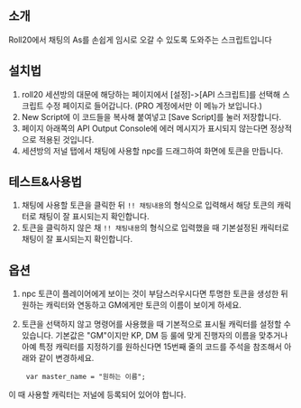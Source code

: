 ## 소개

Roll20에서 채팅의 As를 손쉽게 임시로 오갈 수 있도록 도와주는 스크립트입니다


## 설치법
1. roll20 세션방의 대문에 해당하는 페이지에서 [설정]->[API 스크립트]를 선택해 스크립트 수정 페이지로 들어갑니다. (PRO 계정에서만 이 메뉴가 보입니다.)
2. New Script에 이 코드들을 복사해 붙여넣고 [Save Script]를 눌러 저장합니다.
3. 페이지 아래쪽의 API Output Console에 에러 메시지가 표시되지 않는다면 정상적으로 적용된 것입니다.
4. 세션방의 저널 탭에서 채팅에 사용할 npc를 드래그하여 화면에 토큰을 만듭니다.

## 테스트&사용법
1. 채팅에 사용할 토큰을 클릭한 뒤 `!! 채팅내용`의 형식으로 입력해서 해당 토큰의 캐릭터로 채팅이 잘 표시되는지 확인합니다.
2. 토큰을 클릭하지 않은 채 `!! 채팅내용`의 형식으로 입력했을 때 기본설정된 캐릭터로 채팅이 잘 표시되는지 확인합니다.

## 옵션
1. npc 토큰이 플레이어에게 보이는 것이 부담스러우시다면
   투명한 토큰을 생성한 뒤 원하는 캐릭터와 연동하고 GM에게만 토큰의 이름이 보이게 하세요.
2. 토큰을 선택하지 않고 명령어를 사용했을 때 기본적으로 표시될 캐릭터를 설정할 수 있습니다.
   기본값은 "GM"이지만 KP, DM 등 룰에 맞게 진행자의 이름을 맞추거나 아예 특정 캐릭터를 지정하기를 원하신다면
   15번째 줄의 코드를 주석을 참조해서 아래와 같이 변경하세요.

        var master_name = "원하는 이름";
       
이 때 사용할 캐릭터는 저널에 등록되어 있어야 합니다.